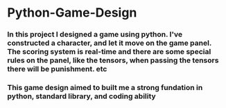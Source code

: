 # Python-Game-Design
### In this project I designed a game using python. I've constructed a character, and let it move on the game panel. The scoring system is real-time and there are some special rules on the panel, like the tensors, when passing the tensors there will be punishment. etc
### This game design aimed to built me a strong fundation in python, standard library, and coding ability
